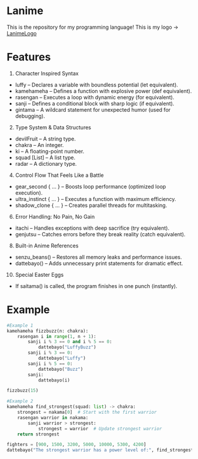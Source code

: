 # Lanime 

This is the repository for my programming language! This is my logo ->
[LanimeLogo](https://github.com/user-attachments/assets/8ca2cab1-8ded-483a-bba4-43f742d2fae5)


# Features  
1. Character Inspired Syntax
- luffy – Declares a variable with boundless potential (let equivalent).
- kamehameha – Defines a function with explosive power (def equivalent).
- rasengan – Executes a loop with dynamic energy (for equivalent).
- sanji – Defines a conditional block with sharp logic (if equivalent).
- gintama – A wildcard statement for unexpected humor (used for debugging).

2. Type System & Data Structures
- devilFruit <String> – A string type.
- chakra <int> – An integer.
- ki <float> – A floating-point number.
- squad [List] – A list type.
- radar <Map> – A dictionary type.

4. Control Flow That Feels Like a Battle
- gear_second { ... } – Boosts loop performance (optimized loop execution).
- ultra_instinct { ... } – Executes a function with maximum efficiency.
- shadow_clone { ... } – Creates parallel threads for multitasking.

6. Error Handling: No Pain, No Gain
- itachi – Handles exceptions with deep sacrifice (try equivalent).
- genjutsu – Catches errors before they break reality (catch equivalent).

8. Built-in Anime References
- senzu_beans() – Restores all memory leaks and performance issues.
- dattebayo() – Adds unnecessary print statements for dramatic effect.

10. Special Easter Eggs
- If saitama() is called, the program finishes in one punch (instantly).

# Example
```python
#Example 1
kamehameha fizzbuzz(n: chakra):
    rasengan i in range(1, n + 1):
        sanji i % 3 == 0 and i % 5 == 0:
            dattebayo("LuffyBuzz")
        sanji i % 3 == 0:
            dattebayo("Luffy")
        sanji i % 5 == 0:
            dattebayo("Buzz")
        sanji:
            dattebayo(i)

fizzbuzz(15)

#Example 2
kamehameha find_strongest(squad: list) -> chakra:
    strongest = nakama[0]  # Start with the first warrior
    rasengan warrior in nakama:
        sanji warrior > strongest:
            strongest = warrior  # Update strongest warrior
    return strongest

fighters = [900, 1500, 3200, 5000, 10000, 5300, 4200]
dattebayo("The strongest warrior has a power level of:", find_strongest(fighters))


